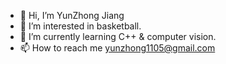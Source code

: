 - 👋 Hi, I’m YunZhong Jiang
- 👀 I’m interested in basketball.
- 🌱 I’m currently learning C++ & computer vision.
- 📫 How to reach me yunzhong1105@gmail.com

<!---
yunzhong1105/yunzhong1105 is a ✨ special ✨ repository because its `README.md` (this file) appears on your GitHub profile.
You can click the Preview link to take a look at your changes.
--->
